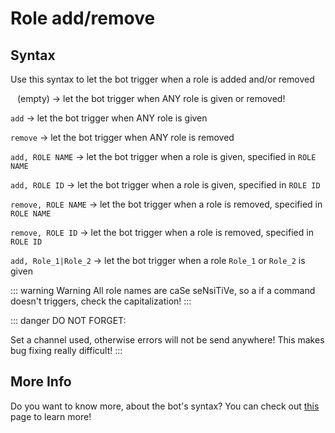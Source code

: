 # Role add/remove

## Syntax
Use this syntax to let the bot trigger when a role is added and/or removed

` ` (empty) -> let the bot trigger when ANY role is given or removed!


`add` -> let the bot trigger when ANY role is given

`remove` -> let the bot trigger when ANY role is removed


`add, ROLE NAME` -> let the bot trigger when a role is given, specified in `ROLE NAME`

`add, ROLE ID` -> let the bot trigger when a role is given, specified in `ROLE ID`


`remove, ROLE NAME` -> let the bot trigger when a role is removed, specified in `ROLE NAME`

`remove, ROLE ID` -> let the bot trigger when a role is removed, specified in `ROLE ID`

`add, Role_1|Role_2` -> let the bot trigger when a role `Role_1` or `Role_2` is given

::: warning Warning
All role names are caSe seNsiTiVe, so a if a command doesn't triggers, check the capitalization!
:::

::: danger DO NOT FORGET:

Set a channel used, otherwise errors will not be send anywhere! This makes bug fixing really difficult!
:::

## More Info

Do you want to know more, about the bot's syntax? You can check out [this](../Other/syntax.md) page to learn more!
